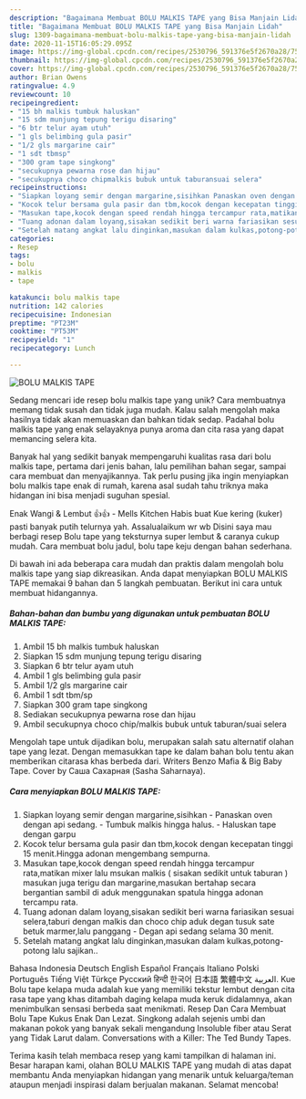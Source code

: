 ```yaml
---
description: "Bagaimana Membuat BOLU MALKIS TAPE yang Bisa Manjain Lidah"
title: "Bagaimana Membuat BOLU MALKIS TAPE yang Bisa Manjain Lidah"
slug: 1309-bagaimana-membuat-bolu-malkis-tape-yang-bisa-manjain-lidah
date: 2020-11-15T16:05:29.095Z
image: https://img-global.cpcdn.com/recipes/2530796_591376e5f2670a28/751x532cq70/bolu-malkis-tape-foto-resep-utama.jpg
thumbnail: https://img-global.cpcdn.com/recipes/2530796_591376e5f2670a28/751x532cq70/bolu-malkis-tape-foto-resep-utama.jpg
cover: https://img-global.cpcdn.com/recipes/2530796_591376e5f2670a28/751x532cq70/bolu-malkis-tape-foto-resep-utama.jpg
author: Brian Owens
ratingvalue: 4.9
reviewcount: 10
recipeingredient:
- "15 bh malkis tumbuk haluskan"
- "15 sdm munjung tepung terigu disaring"
- "6 btr telur ayam utuh"
- "1 gls belimbing gula pasir"
- "1/2 gls margarine cair"
- "1 sdt tbmsp"
- "300 gram tape singkong"
- "secukupnya pewarna rose dan hijau"
- "secukupnya choco chipmalkis bubuk untuk taburansuai selera"
recipeinstructions:
- "Siapkan loyang semir dengan margarine,sisihkan Panaskan oven dengan api sedang. Tumbuk malkis hingga halus. Haluskan tape dengan garpu"
- "Kocok telur bersama gula pasir dan tbm,kocok dengan kecepatan tinggi 15 menit.Hingga adonan mengembang sempurna."
- "Masukan tape,kocok dengan speed rendah hingga tercampur rata,matikan mixer lalu msukan malkis ( sisakan sedikit untuk taburan ) masukan juga terigu dan margarine,masukan bertahap secara  bergantian sambil di aduk menggunakan spatula hingga adonan tercampu rata."
- "Tuang adonan dalam loyang,sisakan sedikit beri warna fariasikan sesuai selera,taburi dengan malkis dan choco chip aduk degan tusuk sate betuk marmer,lalu panggang  Degan api sedang selama 30 menit."
- "Setelah matang angkat lalu dinginkan,masukan dalam kulkas,potong-potong lalu sajikan.."
categories:
- Resep
tags:
- bolu
- malkis
- tape

katakunci: bolu malkis tape 
nutrition: 142 calories
recipecuisine: Indonesian
preptime: "PT23M"
cooktime: "PT53M"
recipeyield: "1"
recipecategory: Lunch

---
```



![BOLU MALKIS TAPE](https://img-global.cpcdn.com/recipes/2530796_591376e5f2670a28/751x532cq70/bolu-malkis-tape-foto-resep-utama.jpg)

Sedang mencari ide resep bolu malkis tape yang unik? Cara membuatnya memang tidak susah dan tidak juga mudah. Kalau salah mengolah maka hasilnya tidak akan memuaskan dan bahkan tidak sedap. Padahal bolu malkis tape yang enak selayaknya punya aroma dan cita rasa yang dapat memancing selera kita.

Banyak hal yang sedikit banyak mempengaruhi kualitas rasa dari bolu malkis tape, pertama dari jenis bahan, lalu pemilihan bahan segar, sampai cara membuat dan menyajikannya. Tak perlu pusing jika ingin menyiapkan bolu malkis tape enak di rumah, karena asal sudah tahu triknya maka hidangan ini bisa menjadi suguhan spesial.

Enak Wangi &amp; Lembut 👍👍 - Mells Kitchen Habis buat Kue kering (kuker) pasti banyak putih telurnya yah. Assalualaikum wr wb Disini saya mau berbagi resep Bolu tape yang teksturnya super lembut &amp; caranya cukup mudah. Cara membuat bolu jadul, bolu tape keju dengan bahan sederhana.


Di bawah ini ada beberapa cara mudah dan praktis dalam mengolah bolu malkis tape yang siap dikreasikan. Anda dapat menyiapkan BOLU MALKIS TAPE memakai 9 bahan dan 5 langkah pembuatan. Berikut ini cara untuk membuat hidangannya.

<!--inarticleads1-->

##### Bahan-bahan dan bumbu yang digunakan untuk pembuatan BOLU MALKIS TAPE:

1. Ambil 15 bh malkis tumbuk haluskan
1. Siapkan 15 sdm munjung tepung terigu disaring
1. Siapkan 6 btr telur ayam utuh
1. Ambil 1 gls belimbing gula pasir
1. Ambil 1/2 gls margarine cair
1. Ambil 1 sdt tbm/sp
1. Siapkan 300 gram tape singkong
1. Sediakan secukupnya pewarna rose dan hijau
1. Ambil secukupnya choco chip/malkis bubuk untuk taburan/suai selera


Mengolah tape untuk dijadikan bolu, merupakan salah satu alternatif olahan tape yang lezat. Dengan memasukkan tape ke dalam bahan bolu tentu akan memberikan citarasa khas berbeda dari. Writers Benzo Mafia &amp; Big Baby Tape. Cover by Саша Сахарная (Sasha Saharnaya). 

<!--inarticleads2-->

##### Cara menyiapkan BOLU MALKIS TAPE:

1. Siapkan loyang semir dengan margarine,sisihkan - Panaskan oven dengan api sedang. - Tumbuk malkis hingga halus. - Haluskan tape dengan garpu
1. Kocok telur bersama gula pasir dan tbm,kocok dengan kecepatan tinggi 15 menit.Hingga adonan mengembang sempurna.
1. Masukan tape,kocok dengan speed rendah hingga tercampur rata,matikan mixer lalu msukan malkis ( sisakan sedikit untuk taburan ) masukan juga terigu dan margarine,masukan bertahap secara  bergantian sambil di aduk menggunakan spatula hingga adonan tercampu rata.
1. Tuang adonan dalam loyang,sisakan sedikit beri warna fariasikan sesuai selera,taburi dengan malkis dan choco chip aduk degan tusuk sate betuk marmer,lalu panggang  - Degan api sedang selama 30 menit.
1. Setelah matang angkat lalu dinginkan,masukan dalam kulkas,potong-potong lalu sajikan..


Bahasa Indonesia Deutsch English Español Français Italiano Polski Português Tiếng Việt Türkçe Русский हिन्दी 한국어 日本語 繁體中文 العربية. Kue Bolu tape kelapa muda adalah kue yang memiliki tekstur lembut dengan cita rasa tape yang khas ditambah daging kelapa muda keruk didalamnya, akan menimbulkan sensasi berbeda saat menikmati. Resep Dan Cara Membuat Bolu Tape Kukus Enak Dan Lezat. Singkong adalah sejenis umbi dan makanan pokok yang banyak sekali mengandung Insoluble fiber atau Serat yang Tidak Larut dalam. Conversations with a Killer: The Ted Bundy Tapes. 

Terima kasih telah membaca resep yang kami tampilkan di halaman ini. Besar harapan kami, olahan BOLU MALKIS TAPE yang mudah di atas dapat membantu Anda menyiapkan hidangan yang menarik untuk keluarga/teman ataupun menjadi inspirasi dalam berjualan makanan. Selamat mencoba!

